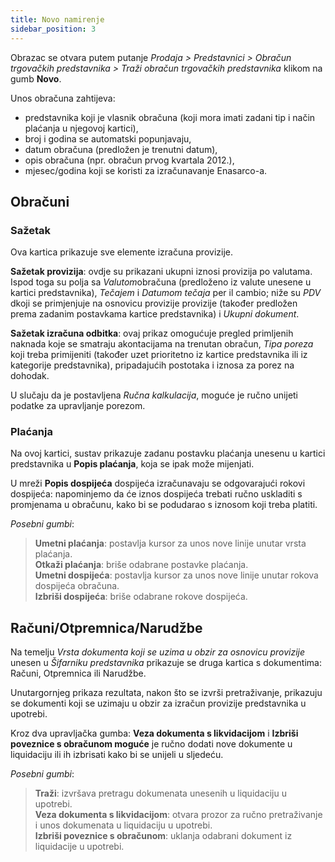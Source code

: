 ```yaml
---
title: Novo namirenje
sidebar_position: 3
---
```

Obrazac se otvara putem putanje *Prodaja > Predstavnici > Obračun trgovačkih predstavnika > Traži obračun trgovačkih predstavnika* klikom na gumb **Novo**.

Unos obračuna zahtijeva:  
- predstavnika koji je vlasnik obračuna (koji mora imati zadani tip i način plaćanja u njegovoj kartici),  
- broj i godina se automatski popunjavaju,  
- datum obračuna (predložen je trenutni datum),  
- opis obračuna (npr. obračun prvog kvartala 2012.),   
- mjesec/godina koji se koristi za izračunavanje Enasarco-a.

## Obračuni

### Sažetak

Ova kartica prikazuje sve elemente izračuna provizije.

**Sažetak provizija**: ovdje su prikazani ukupni iznosi provizija po valutama. Ispod toga su polja sa *Valutom*obračuna (predloženo iz valute unesene u kartici predstavnika), *Tečajem* i *Datumom tečaja* per il cambio; niže su *PDV* dkoji se primjenjuje na osnovicu provizije provizije (također predložen prema zadanim postavkama kartice predstavnika) i *Ukupni dokument*.

**Sažetak izračuna odbitka**: ovaj prikaz omogućuje pregled primljenih naknada koje se smatraju akontacijama na trenutan obračun, *Tipa poreza* koji treba primijeniti (također uzet prioritetno iz kartice predstavnika ili iz kategorije predstavnika), pripadajućih postotaka i iznosa za porez na dohodak.

U slučaju da je postavljena *Ručna kalkulacija*, moguće je ručno unijeti podatke za upravljanje porezom.

### Plaćanja

Na ovoj kartici, sustav prikazuje zadanu postavku plaćanja unesenu u kartici predstavnika u **Popis plaćanja**, koja se ipak može mijenjati.

U mreži **Popis dospijeća** dospijeća izračunavaju se odgovarajući rokovi dospijeća: napominjemo da će iznos dospijeća trebati ručno uskladiti s promjenama u obračunu, kako bi se podudarao s iznosom koji treba platiti.


*Posebni gumbi*:

> **Umetni plaćanja**: postavlja kursor za unos nove linije unutar vrsta plaćanja.  
> **Otkaži plaćanja**: briše odabrane postavke plaćanja.   
> **Umetni dospijeća**: postavlja kursor za unos nove linije unutar rokova dospijeća obračuna.      
> **Izbriši dospijeća**: briše odabrane rokove dospijeća.

## Računi/Otpremnica/Narudžbe

Na temelju *Vrsta dokumenta koji se uzima u obzir za osnovicu provizije* unesen u *Šifarniku predstavnika* prikazuje se druga kartica s dokumentima: Računi, Otpremnica ili Narudžbe.

Unutargornjeg prikaza rezultata, nakon što se izvrši pretraživanje, prikazuju se dokumenti koji se uzimaju u obzir za izračun provizije predstavnika u upotrebi.

Kroz dva upravljačka gumba: **Veza dokumenta s likvidacijom** i **Izbriši poveznice s obračunom moguće** je ručno dodati nove dokumente u liquidaciju ili ih izbrisati kako bi se unijeli u sljedeću.

*Posebni gumbi*:

> **Traži**: izvršava pretragu dokumenata unesenih u liquidaciju u upotrebi.   
> **Veza dokumenta s likvidacijom**: otvara prozor za ručno pretraživanje i unos dokumenata u liquidaciju u upotrebi.   
> **Izbriši poveznice s obračunom**: uklanja odabrani dokument iz liquidacije u upotrebi.  